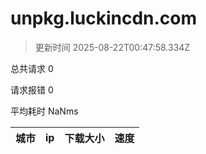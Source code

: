 
  # unpkg.luckincdn.com

  > 更新时间 2025-08-22T00:47:58.334Z
  
  总共请求 0

  请求报错 0

  平均耗时 NaNms

|城市|ip|下载大小|速度|
|-----|----------|---|---|

  